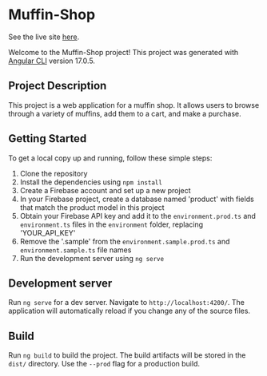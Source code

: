 # Muffin-Shop

See the live site [here](https://angular-bb68f.web.app/auth).

Welcome to the Muffin-Shop project! This project was generated with [Angular CLI](https://github.com/angular/angular-cli) version 17.0.5.

## Project Description

This project is a web application for a muffin shop. It allows users to browse through a variety of muffins, add them to a cart, and make a purchase.

## Getting Started

To get a local copy up and running, follow these simple steps:

1. Clone the repository
2. Install the dependencies using `npm install`
3. Create a Firebase account and set up a new project
4. In your Firebase project, create a database named 'product' with fields that match the product model in this project
5. Obtain your Firebase API key and add it to the `environment.prod.ts` and `environment.ts` files in the `environment` folder, replacing 'YOUR_API_KEY'
6. Remove the '.sample' from the `environment.sample.prod.ts` and `environment.sample.ts` file names
7. Run the development server using `ng serve`

## Development server

Run `ng serve` for a dev server. Navigate to `http://localhost:4200/`. The application will automatically reload if you change any of the source files.

## Build

Run `ng build` to build the project. The build artifacts will be stored in the `dist/` directory. Use the `--prod` flag for a production build.
